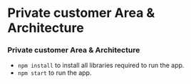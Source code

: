 # Private customer Area & Architecture #

### Private customer Area & Architecture ###

* `npm install` to install all libraries required to run the app.
* `npm start` to run the app.


